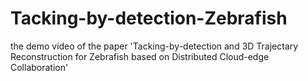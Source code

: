 # Tacking-by-detection-Zebrafish
the demo video of the paper 'Tacking-by-detection and 3D Trajectary Reconstruction for Zebrafish based on Distributed Cloud-edge Collaboration'

